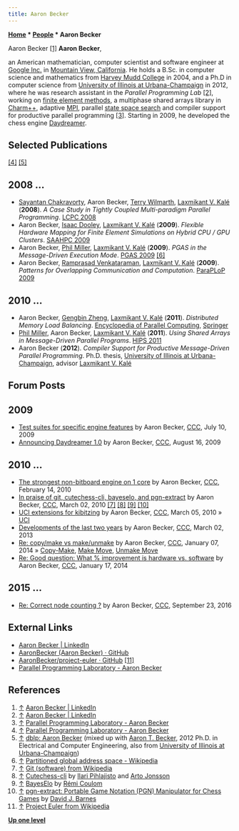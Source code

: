 ```yaml
---
title: Aaron Becker
---
```

**[Home](Home "Home") * [People](People "People") * Aaron Becker**

[](https://www.linkedin.com/in/aaron-becker-86093745/) Aaron Becker <a id="cite-note-1" href="#cite-ref-1">[1]</a>
**Aaron Becker**,

an American mathematician, computer scientist and software engineer at [Google Inc.](https://en.wikipedia.org/wiki/Google) in [Mountain View, California](https://en.wikipedia.org/wiki/Mountain_View,_California).
He holds a B.Sc. in computer science and mathematics from [Harvey Mudd College](https://en.wikipedia.org/wiki/Harvey_Mudd_College) in 2004, and a Ph.D in computer science from [University of Illinois at Urbana-Champaign](University_of_Illinois_at_Urbana-Champaign "University of Illinois at Urbana-Champaign") in 2012, where he was research assistant in the *Parallel Programming Lab* <a id="cite-note-2" href="#cite-ref-2">[2]</a>, working on [finite element methods](https://en.wikipedia.org/wiki/Finite_element_method), a multiphase shared arrays library in [Charm++](https://en.wikipedia.org/wiki/Charm%2B%2B), adaptive [MPI](https://en.wikipedia.org/wiki/Message_Passing_Interface), parallel [state space search](https://en.wikipedia.org/wiki/State_space_search) and compiler support for productive parallel programming <a id="cite-note-3" href="#cite-ref-3">[3]</a>.
Starting in 2009, he developed the chess engine [Daydreamer](Daydreamer "Daydreamer").

## Selected Publications

<a id="cite-note-4" href="#cite-ref-4">[4]</a> <a id="cite-note-5" href="#cite-ref-5">[5]</a>

## 2008 ...

- [Sayantan Chakravorty](https://dblp.uni-trier.de/pers/hd/c/Chakravorty:Sayantan), Aaron Becker, [Terry Wilmarth](https://dblp.uni-trier.de/pers/hd/w/Wilmarth:Terry), [Laxmikant V. Kalé](Mathematician#LaxKale "Mathematician") (**2008**). *A Case Study in Tightly Coupled Multi-paradigm Parallel Programming*. [LCPC 2008](https://dblp.uni-trier.de/db/conf/lcpc/lcpc2008.html)
- Aaron Becker, [Isaac Dooley](https://dblp.uni-trier.de/pers/hd/d/Dooley:Isaac), [Laxmikant V. Kalé](Mathematician#LaxKale "Mathematician") (**2009**). *Flexible Hardware Mapping for Finite Element Simulations on Hybrid CPU / GPU Clusters*. [SAAHPC 2009](http://saahpc.ncsa.illinois.edu/09/)
- Aaron Becker, [Phil Miller](https://dblp.uni-trier.de/pers/hd/m/Miller:Phil), [Laxmikant V. Kalé](Mathematician#LaxKale "Mathematician") (**2009**). *PGAS in the Message-Driven Execution Mode*. [PGAS 2009](https://dl.acm.org/citation.cfm?id=1809961) <a id="cite-note-6" href="#cite-ref-6">[6]</a>
- Aaron Becker, [Ramprasad Venkataraman](https://scholar.google.com/citations?user=mfy5O-UAAAAJ&hl=en), [Laxmikant V. Kalé](Mathematician#LaxKale "Mathematician") (**2009**). *Patterns for Overlapping Communication and Computation*. [ParaPLoP 2009](http://softwareengineering.vazexqi.com/2009/06/02/paraplop09-first-workshop-on-parallel-programming-patterns.html)

## 2010 ...

- Aaron Becker, [Gengbin Zheng](https://dblp.uni-trier.de/pers/hd/z/Zheng:Gengbin), [Laxmikant V. Kalé](Mathematician#LaxKale "Mathematician") (**2011**). *Distributed Memory Load Balancing*. [Encyclopedia of Parallel Computing](http://www.springer.com/computer/swe/book/978-0-387-09765-7), [Springer](https://en.wikipedia.org/wiki/Springer_Science%2BBusiness_Media)
- [Phil Miller](https://dblp.uni-trier.de/pers/hd/m/Miller:Phil), Aaron Becker, [Laxmikant V. Kalé](Mathematician#LaxKale "Mathematician") (**2011**). *Using Shared Arrays in Message-Driven Parallel Programs*. [HIPS 2011](http://htor.inf.ethz.ch/hips2011/)
- Aaron Becker (**2012**). *Compiler Support for Productive Message-Driven Parallel Programming*. Ph.D. thesis, [University of Illinois at Urbana-Champaign](University_of_Illinois_at_Urbana-Champaign "University of Illinois at Urbana-Champaign"), advisor [Laxmikant V. Kalé](Mathematician#LaxKale "Mathematician")

## Forum Posts

## 2009

- [Test suites for specific engine features](http://www.talkchess.com/forum/viewtopic.php?t=28893) by Aaron Becker, [CCC](CCC "CCC"), July 10, 2009
- [Announcing Daydreamer 1.0](http://www.talkchess.com/forum/viewtopic.php?t=29417) by Aaron Becker, [CCC](CCC "CCC"), August 16, 2009

## 2010 ...

- [The strongest non-bitboard engine on 1 core](http://www.talkchess.com/forum/viewtopic.php?t=32606) by Aaron Becker, [CCC](CCC "CCC"), February 14, 2010
- [In praise of git, cutechess-cli, bayeselo, and pgn-extract](http://www.talkchess.com/forum/viewtopic.php?t=32999) by Aaron Becker, [CCC](CCC "CCC"), March 02, 2010 <a id="cite-note-7" href="#cite-ref-7">[7]</a> <a id="cite-note-8" href="#cite-ref-8">[8]</a> <a id="cite-note-9" href="#cite-ref-9">[9]</a> <a id="cite-note-10" href="#cite-ref-10">[10]</a>
- [UCI extensions for kibitzing](http://www.talkchess.com/forum/viewtopic.php?t=33088) by Aaron Becker, [CCC](CCC "CCC"), March 05, 2010 » [UCI](UCI "UCI")
- [Developments of the last two years](http://www.talkchess.com/forum/viewtopic.php?t=47384) by Aaron Becker, [CCC](CCC "CCC"), March 02, 2013
- [Re: copy/make vs make/unmake](http://www.talkchess.com/forum/viewtopic.php?t=50805&start=3) by Aaron Becker, [CCC](CCC "CCC"), January 07, 2014 » [Copy-Make](Copy-Make "Copy-Make"), [Make Move](Make_Move "Make Move"), [Unmake Move](Unmake_Move "Unmake Move")
- [Re: Good question: What % improvement is hardware vs. software](http://www.talkchess.com/forum/viewtopic.php?t=50937&start=1) by Aaron Becker, [CCC](CCC "CCC"), January 17, 2014

## 2015 ...

- [Re: Correct node counting ?](http://www.talkchess.com/forum3/viewtopic.php?f=7&t=61502&start=1) by Aaron Becker, [CCC](CCC "CCC"), September 23, 2016

## External Links

- [Aaron Becker | LinkedIn](https://www.linkedin.com/in/aaron-becker-86093745/)
- [AaronBecker (Aaron Becker) · GitHub](https://github.com/AaronBecker)
- [AaronBecker/project-euler · GitHub](https://github.com/AaronBecker/project-euler) <a id="cite-note-11" href="#cite-ref-11">[11]</a>
- [Parallel Programming Laboratory - Aaron Becker](http://charm.cs.uiuc.edu/people/aaronbecker)

## References

1. <a id="cite-ref-1" href="#cite-note-1">↑</a> [Aaron Becker | LinkedIn](https://www.linkedin.com/in/aaron-becker-86093745/)
1. <a id="cite-ref-2" href="#cite-note-2">↑</a> [Aaron Becker | LinkedIn](https://www.linkedin.com/in/aaron-becker-86093745/)
1. <a id="cite-ref-3" href="#cite-note-3">↑</a> [Parallel Programming Laboratory - Aaron Becker](http://charm.cs.uiuc.edu/people/aaronbecker)
1. <a id="cite-ref-4" href="#cite-note-4">↑</a> [Parallel Programming Laboratory - Aaron Becker](http://charm.cs.uiuc.edu/people/aaronbecker)
1. <a id="cite-ref-5" href="#cite-note-5">↑</a> [dblp: Aaron Becker](https://dblp.uni-trier.de/pers/hd/b/Becker:Aaron) (mixed up with [Aaron T. Becker](https://sites.google.com/site/aabecker/home), 2012 Ph.D. in Electrical and Computer Engineering, also from [University of Illinois at Urbana-Champaign](University_of_Illinois_at_Urbana-Champaign "University of Illinois at Urbana-Champaign"))
1. <a id="cite-ref-6" href="#cite-note-6">↑</a> [Partitioned global address space - Wikipedia](https://en.wikipedia.org/wiki/Partitioned_global_address_space)
1. <a id="cite-ref-7" href="#cite-note-7">↑</a> [Git (software) from Wikipedia](https://en.wikipedia.org/wiki/Git_%28software%29)
1. <a id="cite-ref-8" href="#cite-note-8">↑</a> [Cutechess-cli](Cutechess-cli "Cutechess-cli") by [Ilari Pihlajisto](Ilari_Pihlajisto "Ilari Pihlajisto") and [Arto Jonsson](index.php?title=Arto_Jonsson&action=edit&redlink=1 "Arto Jonsson (page does not exist)")
1. <a id="cite-ref-9" href="#cite-note-9">↑</a> [BayesElo](http://remi.coulom.free.fr/Bayesian-Elo/) by [Rémi Coulom](R%C3%A9mi_Coulom "Rémi Coulom")
1. <a id="cite-ref-10" href="#cite-note-10">↑</a> [pgn-extract: Portable Game Notation (PGN) Manipulator for Chess Games](http://www.cs.kent.ac.uk/people/staff/djb/pgn-extract/) by [David J. Barnes](David_J._Barnes "David J. Barnes")
1. <a id="cite-ref-11" href="#cite-note-11">↑</a> [Project Euler from Wikipedia](https://en.wikipedia.org/wiki/Project_Euler)

**[Up one level](People "People")**

